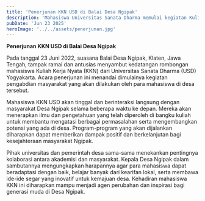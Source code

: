 ```yaml
---
title: 'Penerjunan KKN USD di Balai Desa Ngipak'
description: 'Mahasiswa Universitas Sanata Dharma memulai kegiatan Kuliah Kerja Nyata di Desa Ngipak, siap berkontribusi untuk masyarakat.'
pubDate: 'Jun 23 2025'
heroImage: '../../assets/penerjunan.jpg'
---
```


**Penerjunan KKN USD di Balai Desa Ngipak**

Pada tanggal 23 Juni 2022, suasana Balai Desa Ngipak, Klaten, Jawa Tengah, tampak ramai dan antusias menyambut kedatangan rombongan mahasiswa Kuliah Kerja Nyata (KKN) dari Universitas Sanata Dharma (USD) Yogyakarta. Acara penerjunan ini menandai dimulainya kegiatan pengabdian masyarakat yang akan dilakukan oleh para mahasiswa di desa tersebut.

Mahasiswa KKN USD akan tinggal dan berinteraksi langsung dengan masyarakat Desa Ngipak selama beberapa waktu ke depan. Mereka akan menerapkan ilmu dan pengetahuan yang telah diperoleh di bangku kuliah untuk membantu mengatasi berbagai permasalahan serta mengembangkan potensi yang ada di desa. Program-program yang akan dijalankan diharapkan dapat memberikan dampak positif dan berkelanjutan bagi kesejahteraan masyarakat Ngipak.

Pihak universitas dan pemerintah desa sama-sama menekankan pentingnya kolaborasi antara akademisi dan masyarakat. Kepala Desa Ngipak dalam sambutannya mengungkapkan harapannya agar para mahasiswa dapat beradaptasi dengan baik, belajar banyak dari kearifan lokal, serta membawa ide-ide segar yang inovatif untuk kemajuan desa. Kehadiran mahasiswa KKN ini diharapkan mampu menjadi agen perubahan dan inspirasi bagi generasi muda di Desa Ngipak.
